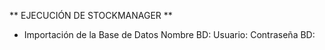 ** EJECUCIÓN DE STOCKMANAGER ** 

- Importación de la Base de Datos
Nombre BD:
Usuario:
Contraseña BD: